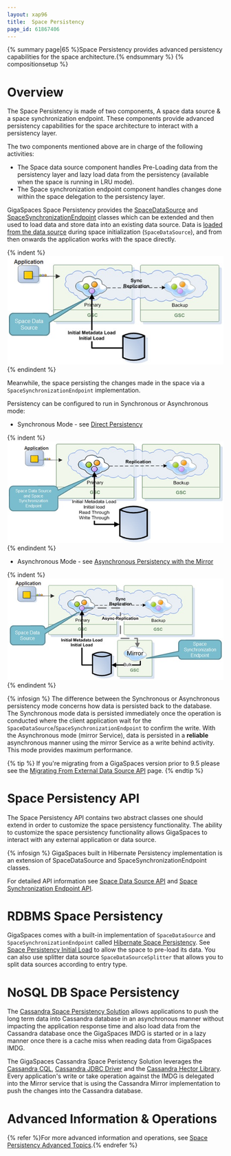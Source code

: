 ```yaml
---
layout: xap96
title:  Space Persistency
page_id: 61867406
---
```


{% summary page|65 %}Space Persistency provides advanced persistency capabilities for the space architecture.{% endsummary %}
{% compositionsetup %}

# Overview

The Space Persistency is made of two components, A space data source & a space synchronization endpoint.
These components provide advanced persistency capabilities for the space architecture to interact with a persistency layer.

The two components mentioned above are in charge of the following activities:

- The Space data source component handles Pre-Loading data from the persistency layer and lazy load data from the persistency (available when the space is running in LRU mode).
- The Space synchronization endpoint component handles changes done within the space delegation to the persistency layer.

GigaSpaces Space Persistency provides the [SpaceDataSource](http://www.gigaspaces.com/docs/JavaDocOS/org/com/gigaspaces/datasource/SpaceDataSource) and [SpaceSynchronizationEndpoint](http://www.gigaspaces.com/docs/JavaDocOS/org/com/gigaspaces/datasource/SpaceSynchronizationEndpoint) classes which can be extended and then used to load data and store data into an existing data source. Data is [loaded from the data source](/xap96/space-persistency-initial-load.html) during space initialization (`SpaceDataSource`), and from then onwards the application works with the space directly.

{% indent %}
![data-grid-initial-loadNew.jpg](/attachment_files/data-grid-initial-loadNew.jpg)
{% endindent %}

Meanwhile, the space persisting the changes made in the space via a `SpaceSynchronizationEndpoint` implementation.

Persistency can be configured to run in Synchronous or Asynchronous mode:

- Synchronous Mode - see [Direct Persistency](/xap96/direct-persistency.html)

{% indent %}
![data-grid-sync-persistNew.jpg](/attachment_files/data-grid-sync-persistNew.jpg)
{% endindent %}

- Asynchronous Mode - see  [Asynchronous Persistency with the Mirror](/xap96/asynchronous-persistency-with-the-mirror.html)

{% indent %}
![data-grid-async-persistNew.jpg](/attachment_files/data-grid-async-persistNew.jpg)
{% endindent %}

{% infosign %} The difference between the Synchronous or Asynchronous persistency mode concerns how data is persisted back to the database. The Synchronous mode data is persisted immediately once the operation is conducted where the client application wait for the `SpaceDataSource`/`SpaceSynchronizationEndpoint` to confirm the write. With the Asynchronous mode (mirror Service), data is persisted in a **reliable** asynchronous manner using the mirror Service as a write behind activity. This mode provides maximum performance.

{% tip %}
If you're migrating from a GigaSpaces version prior to 9.5 please see the [Migrating From External Data Source API](/xap96/migrating-from-external-data-source-api.html) page.
{% endtip %}

# Space Persistency API

The Space Persistency API contains two abstract classes one should extend in order to customize the space persistency functionality.
The ability to customize the space persistency functionality allows GigaSpaces to interact with any external application or data source.

{% infosign %} GigaSpaces built in Hibernate Persistency implementation is an extension of SpaceDataSource and SpaceSynchronizationEndpoint classes.

For detailed API information see [Space Data Source API](/xap96/space-data-source-api.html) and [Space Synchronization Endpoint API](/xap96/space-synchronization-endpoint-api.html).

# RDBMS Space Persistency

GigaSpaces comes with a built-in implementation of `SpaceDataSource` and `SpaceSynchronizationEndpoint` called [Hibernate Space Persistency](/xap96/hibernate-space-persistency.html). See [Space Persistency Initial Load](/xap96/space-persistency-initial-load.html) to allow the space to pre-load its data. You can also use splitter data source `SpaceDataSourceSplitter`  that allows you to split data sources according to entry type.

# NoSQL DB Space Persistency

The [Cassandra Space Persistency Solution](/xap96/cassandra-space-persistency.html) allows applications to push the long term data into Cassandra database in an asynchronous manner without impacting the application response time and also load data from the Cassandra database once the GigaSpaces IMDG is started or in a lazy manner once there is a cache miss when reading data from GigaSpaces IMDG.

The GigaSpaces Cassandra Space Peristency Solution leverages the [Cassandra CQL](http://www.datastax.com/docs/0.8/dml/using_cql), [Cassandra JDBC Driver](http://code.google.com/a/apache-extras.org/p/cassandra-jdbc) and the [Cassandra Hector Library](http://hector-client.github.com/hector/build/html/index.html). Every application's write or take operation against the IMDG is delegated into the Mirror service that is using the Cassandra Mirror implementation to push the changes into the Cassandra database.

# Advanced Information & Operations

{% refer %}For more advanced information and operations, see [Space Persistency Advanced Topics](/xap96/space-persistency-advanced-topics.html).{% endrefer %}

